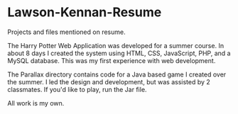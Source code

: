 # Lawson-Kennan-Resume
Projects and files mentioned on resume. 

The Harry Potter Web Application was developed for a summer course. In about 8 days I created the system using HTML, CSS, JavaScript, PHP, and a MySQL database. This was my first experience with web development.

The Parallax directory contains code for a Java based game I created over the summer. I led the design and development, but was assisted by 2 classmates. If you'd like to play, run the Jar file. 

All work is my own. 
